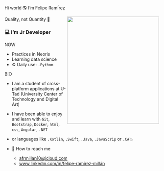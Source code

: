 Hi world  🌎  I’m Felipe RamÍrez

<a href="url"><img src="https://user-images.githubusercontent.com/73697209/147690700-de63cd04-0987-446c-a04f-5acbd0043247.jpeg" align="right" height="350" width="300" ></a>

Quality, not Quantity 🎴

### 💻 I’m Jr Developer

NOW
- Practices in Neoris
- Learning data science
- ⚙️ Daily use: `.Python`

BIO
- I am a student of cross-platform applications at U-Tad
    (University Center of Technology and Digital Art)
- I have been able to enjoy and learn with `Git`, `Bootstrap`, `Docker`, `html`, `css`, `Angular`, `.NET`
- or languages like `.Kotlin`, `.Swift`, `.Java`, `.JavaScrip` or `.C#`💥
 
- 📩 How to reach me
     - afrmillan10@icloud.com
     - www.linkedin.com/in/felipe-ramírez-millán
<!---
Mc-Ramirez/Mc-Ramirez is a ✨ special ✨ repository because its `README.md` (this file) appears on your GitHub profile.
You can click the Preview link to take a look at your changes.
--->
